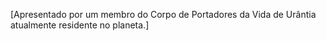 ﻿[Apresentado por um membro do Corpo de Portadores da Vida de Urântia atualmente residente no planeta.]